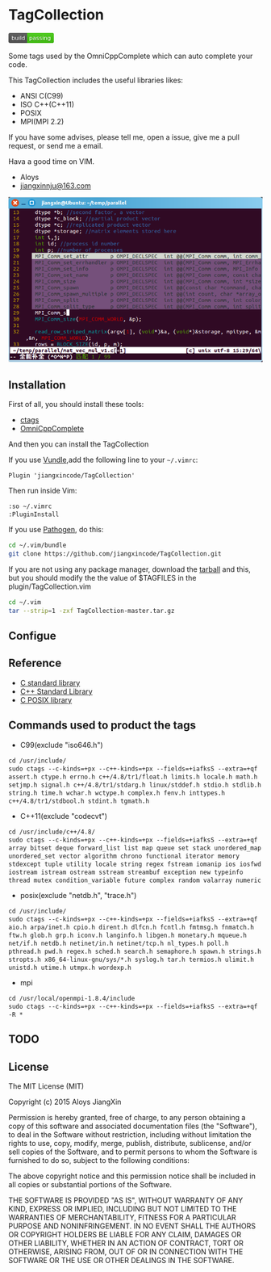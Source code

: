 # TagCollection

![image](https://github.com/jiangxincode/TagCollection/raw/master/screenshots/status.png)

Some tags used by the OmniCppComplete which can auto complete your code.

This TagCollection includes the useful libraries likes:

+ ANSI C(C99)
+ ISO C++(C++11)
+ POSIX
+ MPI(MPI 2.2)

If you have some advises, please tell me, open a issue, give me a pull request, or send me a email. 

Hava a good time on VIM.

+ Aloys
+ jiangxinnju@163.com
 
![image](https://github.com/jiangxincode/TagCollection/raw/master/screenshots/mpi_autocomplete.png)


## Installation

First of all, you should install these tools:

+ [ctags](http://ctags.sourceforge.net/)
+ [OmniCppComplete](http://www.vim.org/scripts/script.php?script_id=1520)

And then you can install the TagCollection

If you use [Vundle](https://github.com/gmarik/vundle),add the following line to your `~/.vimrc`:

```vim
Plugin 'jiangxincode/TagCollection'
```
Then run inside Vim:

```vim
:so ~/.vimrc
:PluginInstall
```

If you use [Pathogen](https://github.com/tpope/vim-pathogen), do this:

```sh
cd ~/.vim/bundle
git clone https://github.com/jiangxincode/TagCollection.git
```

If you are not using any package manager, download the [tarball](https://github.com/jiangxincode/TagCollection/archive/master.tar.gz) and this, but you should modify the the value of $TAGFILES in the plugin/TagCollection.vim

```sh
cd ~/.vim
tar --strip=1 -zxf TagCollection-master.tar.gz
```

## Configue


## Reference

+ [C standard library](http://en.wikipedia.org/wiki/C_standard_library)
+ [C++ Standard Library](http://en.wikipedia.org/wiki/C%2B%2B_Standard_Library)
+ [C POSIX library](http://en.wikipedia.org/wiki/C_POSIX_library)

## Commands used to product the tags

+ C99(exclude "iso646.h")

```
cd /usr/include/
sudo ctags --c-kinds=+px --c++-kinds=+px --fields=+iafksS --extra=+qf assert.h ctype.h errno.h c++/4.8/tr1/float.h limits.h locale.h math.h setjmp.h signal.h c++/4.8/tr1/stdarg.h linux/stddef.h stdio.h stdlib.h string.h time.h wchar.h wctype.h complex.h fenv.h inttypes.h c++/4.8/tr1/stdbool.h stdint.h tgmath.h
```

+ C++11(exclude "codecvt")

```
cd /usr/include/c++/4.8/
sudo ctags --c-kinds=+px --c++-kinds=+px --fields=+iafksS --extra=+qf array bitset deque forward_list list map queue set stack unordered_map unordered_set vector algorithm chrono functional iterator memory stdexcept tuple utility locale string regex fstream iomanip ios iosfwd iostream istream ostream sstream streambuf exception new typeinfo thread mutex condition_variable future complex random valarray numeric 
```

+ posix(exclude "netdb.h", "trace.h")

```
cd /usr/include/
sudo ctags --c-kinds=+px --c++-kinds=+px --fields=+iafksS --extra=+qf aio.h arpa/inet.h cpio.h dirent.h dlfcn.h fcntl.h fmtmsg.h fnmatch.h ftw.h glob.h grp.h iconv.h langinfo.h libgen.h monetary.h mqueue.h net/if.h netdb.h netinet/in.h netinet/tcp.h nl_types.h poll.h pthread.h pwd.h regex.h sched.h search.h semaphore.h spawn.h strings.h stropts.h x86_64-linux-gnu/sys/*.h syslog.h tar.h termios.h ulimit.h unistd.h utime.h utmpx.h wordexp.h
```

+ mpi

```
cd /usr/local/openmpi-1.8.4/include
sudo ctags --c-kinds=+px --c++-kinds=+px --fields=+iafksS --extra=+qf -R *
```

## TODO


## License

The MIT License (MIT)

Copyright (c) 2015 Aloys JiangXin

Permission is hereby granted, free of charge, to any person obtaining a copy of this software and associated documentation files (the "Software"), to deal in the Software without restriction, including without limitation the rights to use, copy, modify, merge, publish, distribute, sublicense, and/or sell copies of the Software, and to permit persons to whom the Software is furnished to do so, subject to the following conditions:

The above copyright notice and this permission notice shall be included in all copies or substantial portions of the Software.

THE SOFTWARE IS PROVIDED "AS IS", WITHOUT WARRANTY OF ANY KIND, EXPRESS OR IMPLIED, INCLUDING BUT NOT LIMITED TO THE WARRANTIES OF MERCHANTABILITY, FITNESS FOR A PARTICULAR PURPOSE AND NONINFRINGEMENT. IN NO EVENT SHALL THE AUTHORS OR COPYRIGHT HOLDERS BE LIABLE FOR ANY CLAIM, DAMAGES OR OTHER LIABILITY, WHETHER IN AN ACTION OF CONTRACT, TORT OR OTHERWISE, ARISING FROM, OUT OF OR IN CONNECTION WITH THE SOFTWARE OR THE USE OR OTHER DEALINGS IN THE SOFTWARE.
